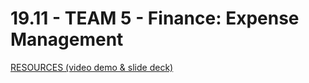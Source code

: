# 19.11 - TEAM 5 - Finance: Expense Management

[RESOURCES (video demo & slide deck)](https://url.dscdut.com/team5-finance-ewallet)
